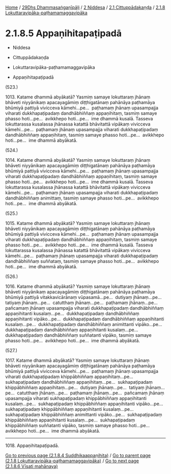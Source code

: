 
[Home](/) / [29Dhs Dhammasaṅgaṇīpāḷi](../../../../29Dhs.md) / [2 Niddesa](../../../2.md) / [2.1 Cittuppādakaṇḍa](../../2.1.md) / [2.1.8 Lokuttaravipāka-paṭhamamaggavipāka](../2.1.8.md)

# 2.1.8.5 Appaṇihitapaṭipadā

* Niddesa

* Cittuppādakaṇḍa

* Lokuttaravipāka-paṭhamamaggavipāka

* Appaṇihitapaṭipadā

(523.)

1013\. Katame dhammā abyākatā? Yasmiṃ samaye lokuttaraṃ jhānaṃ bhāveti niyyānikaṃ apacayagāmiṃ diṭṭhigatānaṃ pahānāya paṭhamāya bhūmiyā pattiyā vivicceva kāmehi…pe…  paṭhamaṃ jhānaṃ upasampajja viharati dukkhapaṭipadaṃ dandhābhiññaṃ appaṇihitaṃ, tasmiṃ samaye phasso hoti…pe…  avikkhepo hoti…pe…  ime dhammā kusalā. Tasseva lokuttarassa kusalassa jhānassa katattā bhāvitattā vipākaṃ vivicceva kāmehi…pe…  paṭhamaṃ jhānaṃ upasampajja viharati dukkhapaṭipadaṃ dandhābhiññaṃ appaṇihitaṃ, tasmiṃ samaye phasso hoti…pe…  avikkhepo hoti…pe…  ime dhammā abyākatā.

(524.)

1014\. Katame dhammā abyākatā? Yasmiṃ samaye lokuttaraṃ jhānaṃ bhāveti niyyānikaṃ apacayagāmiṃ diṭṭhigatānaṃ pahānāya paṭhamāya bhūmiyā pattiyā vivicceva kāmehi…pe…  paṭhamaṃ jhānaṃ upasampajja viharati dukkhapaṭipadaṃ dandhābhiññaṃ appaṇihitaṃ, tasmiṃ samaye phasso hoti…pe…  avikkhepo hoti…pe…  ime dhammā kusalā. Tasseva lokuttarassa kusalassa jhānassa katattā bhāvitattā vipākaṃ vivicceva kāmehi…pe…  paṭhamaṃ jhānaṃ upasampajja viharati dukkhapaṭipadaṃ dandhābhiññaṃ animittaṃ, tasmiṃ samaye phasso hoti…pe…  avikkhepo hoti…pe…  ime dhammā abyākatā.

(525.)

1015\. Katame dhammā abyākatā? Yasmiṃ samaye lokuttaraṃ jhānaṃ bhāveti niyyānikaṃ apacayagāmiṃ diṭṭhigatānaṃ pahānāya paṭhamāya bhūmiyā pattiyā vivicceva kāmehi…pe…  paṭhamaṃ jhānaṃ upasampajja viharati dukkhapaṭipadaṃ dandhābhiññaṃ appaṇihitaṃ, tasmiṃ samaye phasso hoti…pe…  avikkhepo hoti…pe…  ime dhammā kusalā. Tasseva lokuttarassa kusalassa jhānassa katattā bhāvitattā vipākaṃ vivicceva kāmehi…pe…  paṭhamaṃ jhānaṃ upasampajja viharati dukkhapaṭipadaṃ dandhābhiññaṃ suññataṃ, tasmiṃ samaye phasso hoti…pe…  avikkhepo hoti…pe…  ime dhammā abyākatā.

(526.)

1016\. Katame dhammā abyākatā? Yasmiṃ samaye lokuttaraṃ jhānaṃ bhāveti niyyānikaṃ apacayagāmiṃ diṭṭhigatānaṃ pahānāya paṭhamāya bhūmiyā pattiyā vitakkavicārānaṃ vūpasamā…pe…  dutiyaṃ jhānaṃ…pe…  tatiyaṃ jhānaṃ…pe…  catutthaṃ jhānaṃ…pe…  paṭhamaṃ jhānaṃ…pe…  pañcamaṃ jhānaṃ upasampajja viharati dukkhapaṭipadaṃ dandhābhiññaṃ appaṇihitanti kusalaṃ…pe…  dukkhapaṭipadaṃ dandhābhiññaṃ appaṇihitanti vipāko…pe…  dukkhapaṭipadaṃ dandhābhiññaṃ appaṇihitanti kusalaṃ…pe…  dukkhapaṭipadaṃ dandhābhiññaṃ animittanti vipāko…pe…  dukkhapaṭipadaṃ dandhābhiññaṃ appaṇihitanti kusalaṃ…pe…  dukkhapaṭipadaṃ dandhābhiññaṃ suññatanti vipāko, tasmiṃ samaye phasso hoti…pe…  avikkhepo hoti…pe…  ime dhammā abyākatā.

(527.)

1017\. Katame dhammā abyākatā? Yasmiṃ samaye lokuttaraṃ jhānaṃ bhāveti niyyānikaṃ apacayagāmiṃ diṭṭhigatānaṃ pahānāya paṭhamāya bhūmiyā pattiyā vivicceva kāmehi…pe…  paṭhamaṃ jhānaṃ upasampajja viharati dukkhapaṭipadaṃ khippābhiññaṃ appaṇihitaṃ…pe…  sukhapaṭipadaṃ dandhābhiññaṃ appaṇihitaṃ…pe…  sukhapaṭipadaṃ khippābhiññaṃ appaṇihitaṃ…pe…  dutiyaṃ jhānaṃ…pe…  tatiyaṃ jhānaṃ…pe…  catutthaṃ jhānaṃ…pe…  paṭhamaṃ jhānaṃ…pe…  pañcamaṃ jhānaṃ upasampajja viharati sukhapaṭipadaṃ khippābhiññaṃ appaṇihitanti kusalaṃ…pe…  sukhapaṭipadaṃ khippābhiññaṃ appaṇihitanti vipāko…pe…  sukhapaṭipadaṃ khippābhiññaṃ appaṇihitanti kusalaṃ…pe…  sukhapaṭipadaṃ khippābhiññaṃ animittanti vipāko…pe…  sukhapaṭipadaṃ khippābhiññaṃ appaṇihitanti kusalaṃ…pe…  sukhapaṭipadaṃ khippābhiññaṃ suññatanti vipāko, tasmiṃ samaye phasso hoti…pe…  avikkhepo hoti…pe…  ime dhammā abyākatā.

---

1018\. Appaṇihitapaṭipadā.



[Go to previous page (2.1.8.4 Suddhikaappaṇihita)](2.1.8.4.md) / [Go to parent page (2.1.8 Lokuttaravipāka-paṭhamamaggavipāka)](../2.1.8.md) / [Go to next page (2.1.8.6 Vīsati mahānaya)](2.1.8.6.md)



